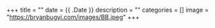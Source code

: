 +++
title = ""
date = {{ .Date }}
description = ""
categories = []
image = "https://bryanbugyi.com/images/BB.jpeg"
+++
